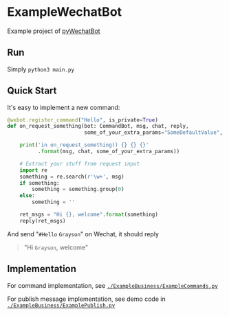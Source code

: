 # ExampleWechatBot
Example project of [pyWechatBot](https://github.com/wenoptics/pyWechatProxyClient)

## Run
Simply `python3 main.py`

## Quick Start
It's easy to implement a new command:
```python
@wxbot.register_command("Hello", is_private=True)
def on_request_something(bot: CommandBot, msg, chat, reply,
                         some_of_your_extra_params="SomeDefaultValue", *args, **kwargs):

    print('in on_request_something() {} {} {}'
          .format(msg, chat, some_of_your_extra_params))

    # Extract your stuff from request input
    import re
    something = re.search(r'\w+', msg)
    if something:
        something = something.group(0)
    else:
        something = ''

    ret_msgs = "Hi {}, welcome".format(something)
    reply(ret_msgs)
```

And send "`#Hello` `Grayson`" on Wechat, it should reply 
> "Hi `Grayson`, welcome"



## Implementation
For command implementation, see [`./ExampleBusiness/ExampleCommands.py`](./ExampleBusiness/ExampleCommands.py)

For publish message implementation, see demo code in [`./ExampleBusiness/ExamplePublish.py`](./ExampleBusiness/ExamplePublish.py)

